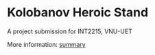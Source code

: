 # Kolobanov Heroic Stand
A project submission for INT2215, VNU-UET

More information: [summary](https://drive.google.com/drive/folders/1JRfSz2Hl1kF-K0gVP7AWd3lf0mJw8xAf?usp=drive_link)
